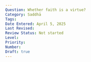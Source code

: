 ```yaml
---
Question: Whether faith is a virtue?
Category: Saddhā
Tags:
Date Entered: April 5, 2025
Last Revised:
Review Status: Not started
Level: 
Priority: 
Number: 
Draft: true
---
```

